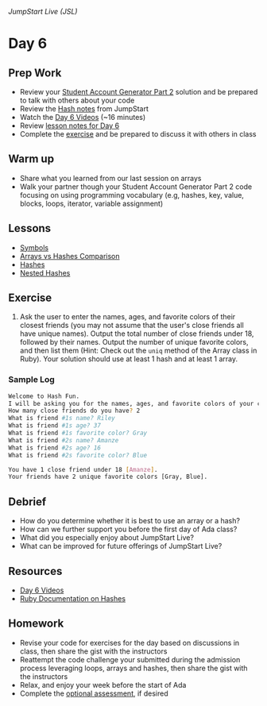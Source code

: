 _JumpStart Live (JSL)_

# Day 6

## Prep Work

* Review your [Student Account Generator Part 2](https://github.com/Ada-Developers-Academy/jump-start/blob/master/learning-to-code/hashes/assignments/account-generator-cont.md) solution and be prepared to talk with others about your code
* Review the [Hash notes](https://github.com/Ada-Developers-Academy/jump-start/tree/master/learning-to-code/hashes#hashes) from JumpStart
* Watch the [Day 6 Videos](https://adaacademy.hosted.panopto.com/Panopto/Pages/Sessions/List.aspx?folderID=1cdf49b7-a75f-434c-a140-8fbd3d344512) (~16 minutes)
* Review [lesson notes for Day 6](#lessons)
* Complete the [exercise](#exercise) and be prepared to discuss it with others in class

## Warm up

* Share what you learned from our last session on arrays
* Walk your partner though your Student Account Generator Part 2 code focusing on using programming vocabulary (e.g, hashes, key, value, blocks, loops, iterator, variable assignment)

## Lessons

* [Symbols](symbols.md)
* [Arrays vs Hashes Comparison](arrays_vs_hashes.md)
* [Hashes](hashes.md)
* [Nested Hashes](nested-hashes.md)

## Exercise

1. Ask the user to enter the names, ages, and favorite colors of their closest friends (you may not assume that the user's close friends all have unique names). Output the total number of close friends under 18, followed by their names. Output the number of unique favorite colors, and then list them (Hint: Check out the `uniq` method of the Array class in Ruby). Your solution should use at least 1 hash and at least 1 array.

### Sample Log

```bash
Welcome to Hash Fun.
I will be asking you for the names, ages, and favorite colors of your closest friends.
How many close friends do you have? 2
What is friend #1s name? Riley
What is friend #1s age? 37
What is friend #1s favorite color? Gray
What is friend #2s name? Amanze
What is friend #2s age? 16
What is friend #2s favorite color? Blue

You have 1 close friend under 18 [Amanze].
Your friends have 2 unique favorite colors [Gray, Blue].
```

## Debrief

* How do you determine whether it is best to use an array or a hash?
* How can we further support you before the first day of Ada class?
* What did you especially enjoy about JumpStart Live?
* What can be improved for future offerings of JumpStart Live?

## Resources

* [Day 6 Videos](https://adaacademy.hosted.panopto.com/Panopto/Pages/Sessions/List.aspx?folderID=1cdf49b7-a75f-434c-a140-8fbd3d344512)
* [Ruby Documentation on Hashes](http://ruby-doc.org/core-2.4.0/Hash.html)

## Homework

* Revise your code for exercises for the day based on discussions in class, then share the gist with the instructors
* Reattempt the code challenge your submitted during the admission process leveraging loops, arrays and hashes, then share the gist with the instructors
* Relax, and enjoy your week before the start of Ada
* Complete the [optional assessment](optional-assessment.md), if desired
